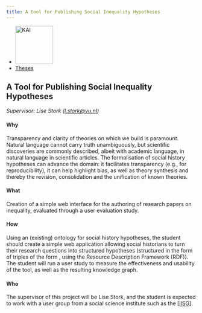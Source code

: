 ```yaml
---
title: A tool for Publishing Social Inequality Hypotheses
---
```


<nav><ul>
    <li><a href="https://kai.cs.vu.nl/"> <img src="../../images/logos/KAI_logo_small_transp.png" alt="KAI" width="100"/></a></li>
    <li><a href="https://kai.cs.vu.nl/theses/">Theses</a></li>
</ul></nav>

## A Tool for Publishing Social Inequality Hypotheses

*Supervisor: Lise Stork (l.stork@vu.nl)*


#### Why 
Transparency and clarity of theories on which we build is paramount. Natural language cannot carry truth unambiguously, but scientific discoveries are commonly described, albeit with academic language, in natural language in scientific articles. The formalisation of social history hypotheses can advance the domain: it facilitates transparency (e.g., for reproducibility), it can help highlight bias, as well as theory synthesis and thereby the revision, consolidation and the unification of known theories.

#### What 
Creation of a simple web interface for the authoring of research papers on inequality, evaluated through a user evaluation study. 

#### How 
Using an (existing) ontology for social history hypotheses, the student should create a simple web application allowing social historians to turn their research questions into structured hypotheses (structured in the form of triples of the form <subject><predicate><object>, using the Resource Description Framework (RDF)). The student will run a user study to measure the effectiveness and usability of the tool, as well as the resulting knowledge graph. 

#### Who 
The supervisor of this project will be Lise Stork, and the student is expected to work with a user group from a social science institute such as the [<a href="https://iisg.amsterdam/en">IISG</a>]. 

